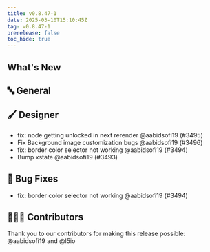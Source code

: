 ```yaml
---
title: v0.8.47-1
date: 2025-03-10T15:10:45Z
tag: v0.8.47-1
prerelease: false
toc_hide: true
---
```


## What's New
## 🔤 General
## 🖌️ Designer

- fix: node getting unlocked in next rerender @aabidsofi19 (#3495)
- Fix Background image customization bugs @aabidsofi19 (#3496)
- fix: border color selector not working @aabidsofi19 (#3494)
- Bump xstate @aabidsofi19 (#3493)

## 🐛 Bug Fixes

- fix: border color selector not working @aabidsofi19 (#3494)

## 👨🏽‍💻 Contributors

Thank you to our contributors for making this release possible:
@aabidsofi19 and @l5io
